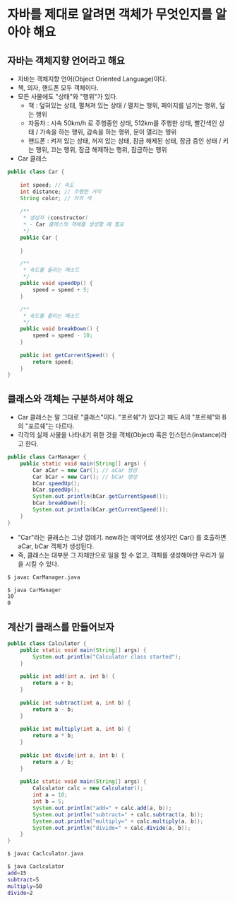 # 자바를 제대로 알려면 객체가 무엇인지를 알아야 해요
## 자바는 객체지향 언어라고 해요
- 자바는 객체지향 언어(Object Oriented Language)이다.
- 책, 의자, 핸드폰 모두 객체이다.
- 모든 사물에도 "상태"와 "행위"가 있다.
  - 책 : 덮혀있는 상태, 펼쳐져 있는 상태 / 펼치는 행위, 페이지를 넘기는 행위, 덮는 행위
  - 자동차 : 시속 50km/h 로 주행중인 상태, 512km를 주행한 상태, 빨간색인 상태 / 가속을 하는 행위, 감속을 하는 행위, 문이 열리는 행위
  - 핸드폰 : 켜져 있는 상태, 꺼져 있는 상태, 잠금 해제된 상태, 잠금 중인 상태 / 키는 행위, 끄는 행위, 잠금 해제하는 행위, 잠금하는 행위
- Car 클래스
```java
public class Car {
    
    int speed; // 속도
    int distance; // 주행한 거리
    String color; // 차의 색
    
    /**
     * 생성자 (constructor)
     * - Car 클래스의 객체를 생성할 때 필요
     */
    public Car {
        
    }

	/**
     * 속도를 올리는 메소드
	 */
    public void speedUp() {
        speed = speed + 5;
    }

	/**
     * 속도를 줄이는 메소드
	 */
    public void breakDown() {
        speed = speed - 10;
    }
	
    public int getCurrentSpeed() {
        return speed;
    }
}
```

## 클래스와 객체는 구분하셔야 해요
- Car 클래스는 말 그대로 "클래스"이다. "포르쉐"가 있다고 해도 A의 "포르쉐"와 B의 "포르쉐"는 다르다.
- 각각의 실제 사물을 나타내기 위한 것을 객체(Object) 혹은 인스턴스(instance)라고 한다.
```java
public class CarManager {
    public static void main(String[] args) {
        Car aCar = new Car(); // aCar 생성
        Car bCar = new Car(); // bCar 생성
        bCar.speedUp();
        bCar.speedUp();
        System.out.println(bCar.getCurrentSpeed());
        bCar.breakDown();
        System.out.println(bCar.getCurrentSpeed());
    }
}
```
- "Car"라는 클래스는 그냥 껍데기. new라는 예약어로 생성자인 Car() 를 호출하면 aCar, bCar 객체가 생성된다. 
- 즉, 클래스는 대부분 그 자체만으로 일을 할 수 없고, 객체를 생성해야만 우리가 일을 시킬 수 있다.
```sh
$ javac CarManager.java

$ java CarManager
10
0
```

## 계산기 클래스를 만들어보자
```java
public class Calculator {
    public static void main(String[] args) {
        System.out.println("Calculator class started");
    }
    
    public int add(int a, int b) {
        return a + b;
    }
    
    public int subtract(int a, int b) {
        return a - b;
    }
    
    public int multiply(int a, int b) {
        return a * b;
    }
    
    public int divide(int a, int b) {
        return a / b;
    }
	
    public static void main(String[] args) {
        Calculator calc = new Calculator();
        int a = 10;
        int b = 5;
        System.out.println("add=" + calc.add(a, b));
        System.out.println("subtract=" + calc.subtract(a, b));
        System.out.println("multiply=" + calc.multiply(a, b));
        System.out.println("divide=" + calc.divide(a, b));
    }
}
```
```sh
$ javac Caclculator.java

$ java Caclculator
add=15
subtract=5
multiply=50
divide=2
```
